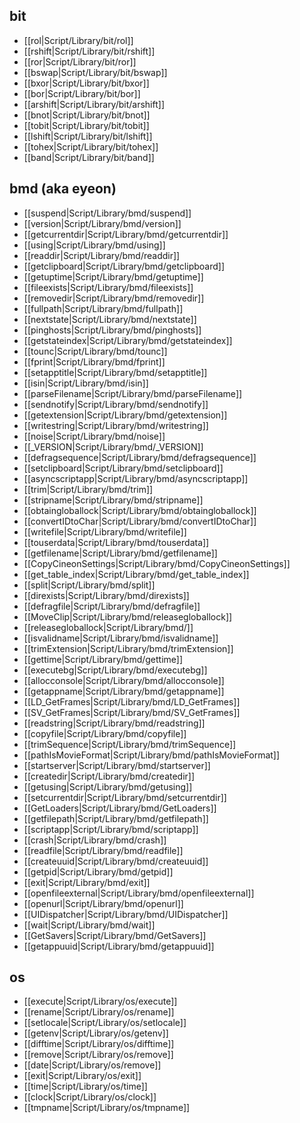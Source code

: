 ## bit
* [[rol|Script/Library/bit/rol]]
* [[rshift|Script/Library/bit/rshift]]
* [[ror|Script/Library/bit/ror]]
* [[bswap|Script/Library/bit/bswap]]
* [[bxor|Script/Library/bit/bxor]]
* [[bor|Script/Library/bit/bor]]
* [[arshift|Script/Library/bit/arshift]]
* [[bnot|Script/Library/bit/bnot]]
* [[tobit|Script/Library/bit/tobit]]
* [[lshift|Script/Library/bit/lshift]]
* [[tohex|Script/Library/bit/tohex]]
* [[band|Script/Library/bit/band]]

## bmd (aka eyeon)
* [[suspend|Script/Library/bmd/suspend]]
* [[version|Script/Library/bmd/version]]
* [[getcurrentdir|Script/Library/bmd/getcurrentdir]]
* [[using|Script/Library/bmd/using]]
* [[readdir|Script/Library/bmd/readdir]]
* [[getclipboard|Script/Library/bmd/getclipboard]]
* [[getuptime|Script/Library/bmd/getuptime]]
* [[fileexists|Script/Library/bmd/fileexists]]
* [[removedir|Script/Library/bmd/removedir]]
* [[fullpath|Script/Library/bmd/fullpath]]
* [[nextstate|Script/Library/bmd/nextstate]]
* [[pinghosts|Script/Library/bmd/pinghosts]]
* [[getstateindex|Script/Library/bmd/getstateindex]]
* [[tounc|Script/Library/bmd/tounc]]
* [[fprint|Script/Library/bmd/fprint]]
* [[setapptitle|Script/Library/bmd/setapptitle]]
* [[isin|Script/Library/bmd/isin]]
* [[parseFilename|Script/Library/bmd/parseFilename]]
* [[sendnotify|Script/Library/bmd/sendnotify]]
* [[getextension|Script/Library/bmd/getextension]]
* [[writestring|Script/Library/bmd/writestring]]
* [[noise|Script/Library/bmd/noise]]
* [[_VERSION|Script/Library/bmd/_VERSION]]
* [[defragsequence|Script/Library/bmd/defragsequence]]
* [[setclipboard|Script/Library/bmd/setclipboard]]
* [[asyncscriptapp|Script/Library/bmd/asyncscriptapp]]
* [[trim|Script/Library/bmd/trim]]
* [[stripname|Script/Library/bmd/stripname]]
* [[obtaingloballock|Script/Library/bmd/obtaingloballock]]
* [[convertIDtoChar|Script/Library/bmd/convertIDtoChar]]
* [[writefile|Script/Library/bmd/writefile]]
* [[touserdata|Script/Library/bmd/touserdata]]
* [[getfilename|Script/Library/bmd/getfilename]]
* [[CopyCineonSettings|Script/Library/bmd/CopyCineonSettings]]
* [[get_table_index|Script/Library/bmd/get_table_index]]
* [[split|Script/Library/bmd/split]]
* [[direxists|Script/Library/bmd/direxists]]
* [[defragfile|Script/Library/bmd/defragfile]]
* [[MoveClip|Script/Library/bmd/releasegloballock]]
* [[releasegloballock|Script/Library/bmd/]]
* [[isvalidname|Script/Library/bmd/isvalidname]]
* [[trimExtension|Script/Library/bmd/trimExtension]]
* [[gettime|Script/Library/bmd/gettime]]
* [[executebg|Script/Library/bmd/executebg]]
* [[allocconsole|Script/Library/bmd/allocconsole]]
* [[getappname|Script/Library/bmd/getappname]]
* [[LD_GetFrames|Script/Library/bmd/LD_GetFrames]]
* [[SV_GetFrames|Script/Library/bmd/SV_GetFrames]]
* [[readstring|Script/Library/bmd/readstring]]
* [[copyfile|Script/Library/bmd/copyfile]]
* [[trimSequence|Script/Library/bmd/trimSequence]]
* [[pathIsMovieFormat|Script/Library/bmd/pathIsMovieFormat]]
* [[startserver|Script/Library/bmd/startserver]]
* [[createdir|Script/Library/bmd/createdir]]
* [[getusing|Script/Library/bmd/getusing]]
* [[setcurrentdir|Script/Library/bmd/setcurrentdir]]
* [[GetLoaders|Script/Library/bmd/GetLoaders]]
* [[getfilepath|Script/Library/bmd/getfilepath]]
* [[scriptapp|Script/Library/bmd/scriptapp]]
* [[crash|Script/Library/bmd/crash]]
* [[readfile|Script/Library/bmd/readfile]]
* [[createuuid|Script/Library/bmd/createuuid]]
* [[getpid|Script/Library/bmd/getpid]]
* [[exit|Script/Library/bmd/exit]]
* [[openfileexternal|Script/Library/bmd/openfileexternal]]
* [[openurl|Script/Library/bmd/openurl]]
* [[UIDispatcher|Script/Library/bmd/UIDispatcher]]
* [[wait|Script/Library/bmd/wait]]
* [[GetSavers|Script/Library/bmd/GetSavers]]
* [[getappuuid|Script/Library/bmd/getappuuid]]



## os
* [[execute|Script/Library/os/execute]]
* [[rename|Script/Library/os/rename]]
* [[setlocale|Script/Library/os/setlocale]]
* [[getenv|Script/Library/os/getenv]]
* [[difftime|Script/Library/os/difftime]]
* [[remove|Script/Library/os/remove]]
* [[date|Script/Library/os/remove]]
* [[exit|Script/Library/os/exit]]
* [[time|Script/Library/os/time]]
* [[clock|Script/Library/os/clock]]
* [[tmpname|Script/Library/os/tmpname]]
